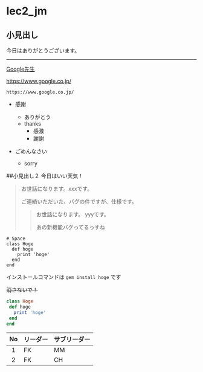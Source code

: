 # lec2_jm

## 小見出し
今日はありがとうございます。

***
[Google先生](https://www.google.co.jp/)
 
 https://www.google.co.jp/

    https://www.google.co.jp/


- 感謝
  - ありがとう
  - thanks
    - 感激
    - 謝謝
  
- ごめんなさい
  - sorry

##小見出し２
今日はいい天気！
> お世話になります。xxxです。
> 
> ご連絡いただいた、バグの件ですが、仕様です。
>> お世話になります。 yyyです。
>> 
>> あの新機能バグってるっすね

    # Space
    class Hoge
      def hoge
        print 'hoge'
      end
    end

インストールコマンドは `gem install hoge` です

~~消さないで！~~

~~~ruby
class Hoge
 def hoge
　 print 'hoge'
 end
end
~~~

|No|リーダー|サブリーダー|
|:--:|:--|:--|
|1|FK|MM|
|2|FK|CH|


